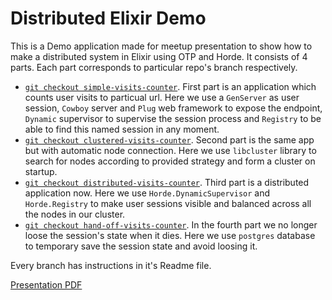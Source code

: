 # Distributed Elixir Demo

This is a Demo application made for meetup presentation to show how to make a distributed system in Elixir using OTP and Horde. It consists of 4 parts. Each part corresponds to particular repo's branch respectively.

- [`git checkout simple-visits-counter`](https://github.com/alex-sysoev/distributed_elixir_demo/tree/simple-visits-counter). First part is an application which counts user visits to particual url. Here we use a `GenServer` as user session, `Cowboy` server and `Plug` web framework to expose the endpoint, `Dynamic` supervisor to supervise the session process and `Registry` to be able to find this named session in any moment.
- [`git checkout clustered-visits-counter`](https://github.com/alex-sysoev/distributed_elixir_demo/tree/clustered-visits-counter). Second part is the same app but with automatic node connection. Here we use `libcluster` library to search for nodes according to provided strategy and form a cluster on startup.
- [`git checkout distributed-visits-counter`](https://github.com/alex-sysoev/distributed_elixir_demo/tree/distributed-visits-counter). Third part is a distributed application now. Here we use `Horde.DynamicSupervisor` and `Horde.Registry` to make user sessions visible and balanced across all the nodes in our cluster.
- [`git checkout hand-off-visits-counter`](https://github.com/alex-sysoev/distributed_elixir_demo/tree/hand-off-visits-counter). In the fourth part we no longer loose the session's state when it dies. Here we use `postgres` database to temporary save the session state and avoid loosing it.

Every branch has instructions in it's Readme file.

[Presentation PDF]()



